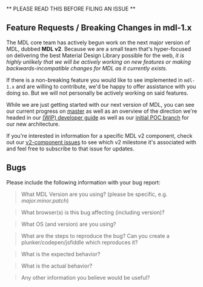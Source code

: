 ** PLEASE READ THIS BEFORE FILING AN ISSUE **

## Feature Requests / Breaking Changes in mdl-1.x

The MDL core team has actively begun work on the next major version of MDL, dubbed **MDL v2**. Because we are a small team that's hyper-focused on delivering the best Material Design Library possible for the web, _it is highly unlikely that we will be actively working on new features or making backwards-incompatible changes for MDL as it currently exists._

If there is a non-breaking feature you would like to see implemented in `mdl-1.x` and are willing to contribute, we'd be happy to offer assistance with you doing so. But we will not personally be actively working on said features.

While we are just getting started with our next version of MDL, you can see our current progress on [master](https://github.com/google/material-design-lite/tree/master) as well as an overview of the direction we're headed in our [(WIP) developer guide](https://github.com/google/material-design-lite/blob/master/docs/DEVELOPER.md) as well as our [initial POC branch](https://github.com/google/material-design-lite/tree/experimental/v2-architecture-poc) for our new architecture.

If you're interested in information for a specific MDL v2 component, check out our [v2-component issues](https://github.com/google/material-design-lite/issues?utf8=%E2%9C%93&q=is%3Aissue%20is%3Aopen%20label%3Av2-component) to see which v2 milestone it's associated with and feel free to subscribe to that issue for updates.

## Bugs

Please include the following information with your bug report:

> What MDL Version are you using? (please be specific, e.g. _major.minor.patch_)


> What browser(s) is this bug affecting (including version)? 


> What OS (and version) are you using?


> What are the steps to reproduce the bug? Can you create a plunker/codepen/jsfiddle which reproduces it?


> What is the expected behavior?


> What is the actual behavior?


> Any other information you believe would be useful?